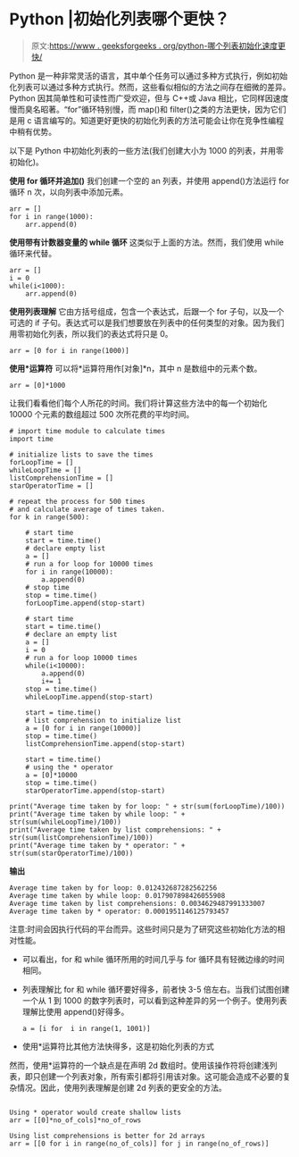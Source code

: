 # Python |初始化列表哪个更快？

> 原文:[https://www . geeksforgeeks . org/python-哪个列表初始化速度更快/](https://www.geeksforgeeks.org/python-which-is-faster-to-initialize-lists/)

Python 是一种非常灵活的语言，其中单个任务可以通过多种方式执行，例如初始化列表可以通过多种方式执行。然而，这些看似相似的方法之间存在细微的差异。Python 因其简单性和可读性而广受欢迎，但与 C++或 Java 相比，它同样因速度慢而臭名昭著。“for”循环特别慢，而 map()和 filter()之类的方法更快，因为它们是用 c 语言编写的。知道更好更快的初始化列表的方法可能会让你在竞争性编程中稍有优势。

以下是 Python 中初始化列表的一些方法(我们创建大小为 1000 的列表，并用零初始化)。

**使用 for 循环并追加()**
我们创建一个空的 an 列表，并使用 append()方法运行 for 循环 n 次，以向列表中添加元素。

```
arr = []
for i in range(1000):
    arr.append(0)

```

**使用带有计数器变量的 while 循环**
这类似于上面的方法。然而，我们使用 while 循环来代替。

```
arr = []
i = 0
while(i<1000):
    arr.append(0)

```

**使用列表理解**
它由方括号组成，包含一个表达式，后跟一个 for 子句，以及一个可选的 if 子句。表达式可以是我们想要放在列表中的任何类型的对象。因为我们用零初始化列表，所以我们的表达式将只是 0。

```
arr = [0 for i in range(1000)]

```

**使用*运算符**
可以将*运算符用作[对象]*n，其中 n 是数组中的元素个数。

```
arr = [0]*1000

```

让我们看看他们每个人所花的时间。我们将计算这些方法中的每一个初始化 10000 个元素的数组超过 500 次所花费的平均时间。

```
# import time module to calculate times
import time

# initialize lists to save the times
forLoopTime = []
whileLoopTime = []
listComprehensionTime = []
starOperatorTime = []

# repeat the process for 500 times
# and calculate average of times taken.
for k in range(500): 

    # start time
    start = time.time()
    # declare empty list
    a = []
    # run a for loop for 10000 times
    for i in range(10000):
        a.append(0)
    # stop time
    stop = time.time()
    forLoopTime.append(stop-start)

    # start time
    start = time.time()
    # declare an empty list
    a = []
    i = 0
    # run a for loop 10000 times
    while(i<10000):
        a.append(0)
        i+= 1
    stop = time.time()
    whileLoopTime.append(stop-start)

    start = time.time()
    # list comprehension to initialize list
    a = [0 for i in range(10000)] 
    stop = time.time()
    listComprehensionTime.append(stop-start)

    start = time.time()
    # using the * operator
    a = [0]*10000 
    stop = time.time()
    starOperatorTime.append(stop-start)

print("Average time taken by for loop: " + str(sum(forLoopTime)/100))
print("Average time taken by while loop: " + str(sum(whileLoopTime)/100))
print("Average time taken by list comprehensions: " + str(sum(listComprehensionTime)/100))
print("Average time taken by * operator: " + str(sum(starOperatorTime)/100))    
```

**输出**

```
Average time taken by for loop: 0.012432687282562256
Average time taken by while loop: 0.017907898426055908
Average time taken by list comprehensions: 0.0034629487991333007
Average time taken by * operator: 0.0001951146125793457

```

注意:时间会因执行代码的平台而异。这些时间只是为了研究这些初始化方法的相对性能。

*   可以看出，for 和 while 循环所用的时间几乎与 for 循环具有轻微边缘的时间相同。
*   列表理解比 for 和 while 循环要好得多，前者快 3-5 倍左右。当我们试图创建一个从 1 到 1000 的数字列表时，可以看到这种差异的另一个例子。使用列表理解比使用 append()好得多。

    ```
    a = [i for  i in range(1, 1001)]
    ```

*   使用*运算符比其他方法快得多，这是初始化列表的方式

然而，使用*运算符的一个缺点是在声明 2d 数组时。使用该操作符将创建浅列表，即只创建一个列表对象，所有索引都将引用该对象。这可能会造成不必要的复杂情况。因此，使用列表理解是创建 2d 列表的更安全的方法。

```

Using * operator would create shallow lists
arr = [[0]*no_of_cols]*no_of_rows

Using list comprehensions is better for 2d arrays
arr = [[0 for i in range(no_of_cols)] for j in range(no_of_rows)]

```